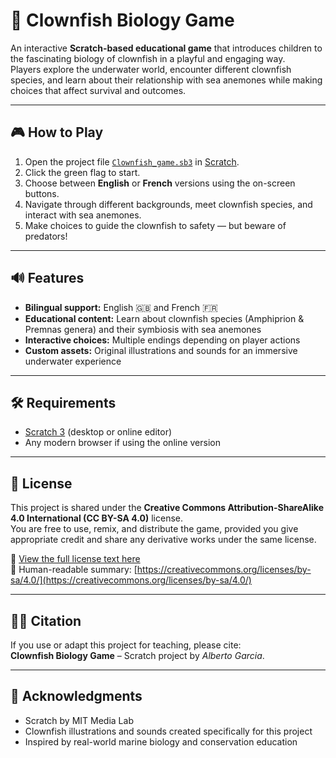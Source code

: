 # 🐠 Clownfish Biology Game

An interactive **Scratch-based educational game** that introduces children to the fascinating biology of clownfish in a playful and engaging way.  
Players explore the underwater world, encounter different clownfish species, and learn about their relationship with sea anemones while making choices that affect survival and outcomes.  

---

## 🎮 How to Play

1. Open the project file [`Clownfish_game.sb3`](./Clownfish_game.sb3) in [Scratch](https://scratch.mit.edu/projects/editor/).  
2. Click the green flag to start.  
3. Choose between **English** or **French** versions using the on-screen buttons.  
4. Navigate through different backgrounds, meet clownfish species, and interact with sea anemones.  
5. Make choices to guide the clownfish to safety — but beware of predators!


---

## 🔊 Features

- **Bilingual support:** English 🇬🇧 and French 🇫🇷  
- **Educational content:** Learn about clownfish species (Amphiprion & Premnas genera) and their symbiosis with sea anemones  
- **Interactive choices:** Multiple endings depending on player actions  
- **Custom assets:** Original illustrations and sounds for an immersive underwater experience  

---

## 🛠️ Requirements

- [Scratch 3](https://scratch.mit.edu/download) (desktop or online editor)  
- Any modern browser if using the online version  

---

## 📖 License

This project is shared under the **Creative Commons Attribution-ShareAlike 4.0 International (CC BY-SA 4.0)** license.  
You are free to use, remix, and distribute the game, provided you give appropriate credit and share any derivative works under the same license.  

📜 [View the full license text here](https://creativecommons.org/licenses/by-sa/4.0/legalcode)  
🔗 Human-readable summary: [https://creativecommons.org/licenses/by-sa/4.0/](https://creativecommons.org/licenses/by-sa/4.0/)

---

## 👩‍🏫 Citation

If you use or adapt this project for teaching, please cite:  
**Clownfish Biology Game** – Scratch project by *Alberto Garcia*.  

---

## 🙌 Acknowledgments

- Scratch by MIT Media Lab  
- Clownfish illustrations and sounds created specifically for this project  
- Inspired by real-world marine biology and conservation education  



